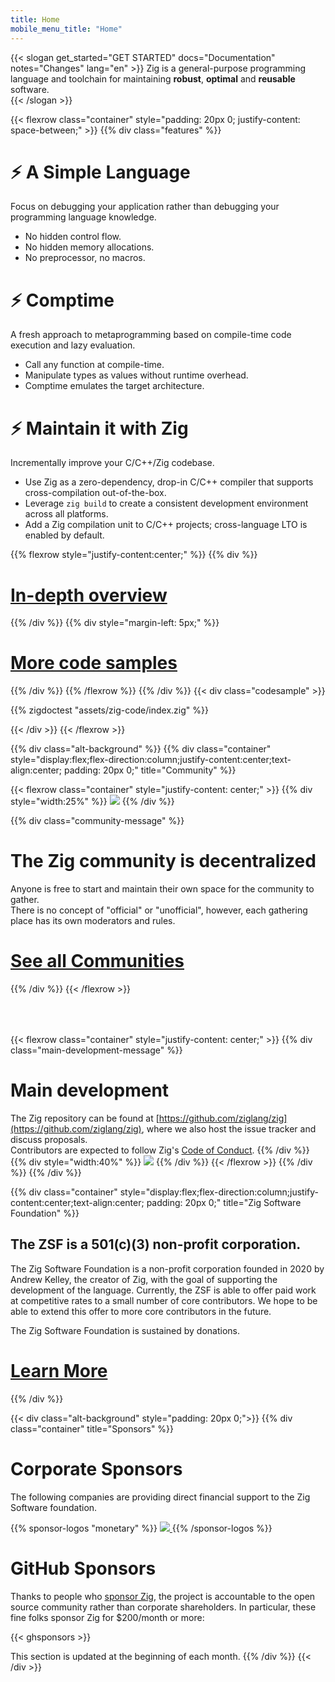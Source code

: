 ```yaml
---
title: Home
mobile_menu_title: "Home"
---
```

{{< slogan get_started="GET STARTED" docs="Documentation" notes="Changes" lang="en" >}}
Zig is a general-purpose programming language and toolchain for maintaining **robust**, **optimal** and **reusable** software.  
{{< /slogan >}}

{{< flexrow class="container" style="padding: 20px 0; justify-content: space-between;" >}}
{{% div class="features" %}}

# ⚡ A Simple Language
Focus on debugging your application rather than debugging your programming language knowledge.

- No hidden control flow.
- No hidden memory allocations.
- No preprocessor, no macros. 

# ⚡ Comptime
A fresh approach to metaprogramming based on compile-time code execution and lazy evaluation.

- Call any function at compile-time.
- Manipulate types as values without runtime overhead.
- Comptime emulates the target architecture.

# ⚡ Maintain it with Zig
Incrementally improve your C/C++/Zig codebase.

- Use Zig as a zero-dependency, drop-in C/C++ compiler that supports cross-compilation out-of-the-box.
- Leverage `zig build` to create a consistent development environment across all platforms.
- Add a Zig compilation unit to C/C++ projects; cross-language LTO is enabled by default.

{{% flexrow style="justify-content:center;" %}}
{{% div %}}
<h1>
    <a href="learn/overview/" class="button" style="display: inline;">In-depth overview</a>
</h1>
{{% /div %}}
{{% div  style="margin-left: 5px;" %}}
<h1>
    <a href="learn/samples/" class="button" style="display: inline;">More code samples</a>
</h1>
{{% /div %}}
{{% /flexrow %}}
{{% /div %}}
{{< div class="codesample" >}}

{{% zigdoctest "assets/zig-code/index.zig" %}}

{{< /div >}}
{{< /flexrow >}}


{{% div class="alt-background" %}}
{{% div class="container"  style="display:flex;flex-direction:column;justify-content:center;text-align:center; padding: 20px 0;" title="Community" %}}

{{< flexrow class="container" style="justify-content: center;" >}}
{{% div style="width:25%" %}}
<img src="/ziggy.svg" style="max-height: 200px">
{{% /div %}}

{{% div class="community-message" %}}
# The Zig community is decentralized 
Anyone is free to start and maintain their own space for the community to gather.  
There is no concept of "official" or "unofficial", however, each gathering place has its own moderators and rules.

<div style="">
<h1>
	<a href="https://github.com/ziglang/zig/wiki/Community" class="button" style="display: inline;">See all Communities</a>
</h1>
</div>
{{% /div %}}
{{< /flexrow >}}
<div style="height: 50px;"></div>

{{< flexrow class="container" style="justify-content: center;" >}}
{{% div class="main-development-message" %}}
# Main development
The Zig repository can be found at [https://github.com/ziglang/zig](https://github.com/ziglang/zig), where we also host the issue tracker and discuss proposals.  
Contributors are expected to follow Zig's [Code of Conduct](https://github.com/ziglang/zig/blob/master/.github/CODE_OF_CONDUCT.md).
{{% /div %}}
{{% div style="width:40%" %}}
<img src="/zero.svg" style="max-height: 200px">
{{% /div %}}
{{< /flexrow >}}
{{% /div %}}
{{% /div %}}


{{% div class="container" style="display:flex;flex-direction:column;justify-content:center;text-align:center; padding: 20px 0;" title="Zig Software Foundation" %}}
## The ZSF is a 501(c)(3) non-profit corporation.

The Zig Software Foundation is a non-profit corporation founded in 2020 by Andrew Kelley, the creator of Zig, with the goal of supporting the development of the language. Currently, the ZSF is able to offer paid work at competitive rates to a small number of core contributors. We hope to be able to extend this offer to more core contributors in the future.

The Zig Software Foundation is sustained by donations.

<h1>
	<a href="zsf/" class="button" style="display:inline;">Learn More</a>
</h1>
{{% /div %}}


{{< div class="alt-background" style="padding: 20px 0;">}}
{{% div class="container" title="Sponsors" %}}
# Corporate Sponsors 
The following companies are providing direct financial support to the Zig Software foundation.

{{% sponsor-logos "monetary" %}}
 <a href="https://pex.com" rel="noopener nofollow" target="_blank"><picture>
   <picture>
     <source srcset="/pex-white.svg" media="(prefers-color-scheme: dark)">
     <img src="/pex-dark.svg">
   </picture>
 </a>
{{% /sponsor-logos %}}

# GitHub Sponsors
Thanks to people who [sponsor Zig](zsf/), the project is accountable to the open source community rather than corporate shareholders. In particular, these fine folks sponsor Zig for $200/month or more:

{{< ghsponsors >}}

This section is updated at the beginning of each month.
{{% /div %}}
{{< /div >}}

